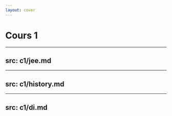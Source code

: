 ```yaml
---
layout: cover
---
```


# Cours 1

---
src: c1/jee.md
---

---
src: c1/history.md
---

---
src: c1/di.md
---

<!--
---
src: c1/springboot.md
---

---
src: c1/mvc.md
---

---
src: c1/test.md
---
-->
